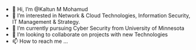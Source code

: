 - 👋 Hi, I’m @Kaltun M Mohamud
- 👀 I’m interested in Network & Cloud Technologies, Information Security, IT Management & Strategy. 
- 🌱 I’m currently pursuing Cyber Security from University of Minnesota 
- 💞️ I’m looking to collaborate on projects with new Technologies
- 📫 How to reach me ...

<!---
Kaltun992/Kaltun992 is a ✨ special ✨ repository because its `README.md` (this file) appears on your GitHub profile.
You can click the Preview link to take a look at your changes.
--->
